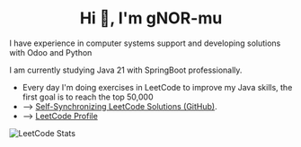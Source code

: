 <h1 align="center">Hi 👋, I'm gNOR-mu</h1>
<p align="left">
</p>

I have experience in computer systems support and developing solutions with Odoo and Python

I am currently studying Java 21 with SpringBoot professionally.

- Every day I'm doing exercises in LeetCode to improve my Java skills, the first goal is to reach the top 50,000 
- --> [Self-Synchronizing LeetCode Solutions (GitHub)](https://github.com/gNOR-mu/LeetCode).
- --> [LeetCode Profile](https://leetcode.com/u/S3OmVUjryI/)

![LeetCode Stats](https://leetcard.jacoblin.cool/S3OmVUjryI?theme=chartreuse&font=Mukta%20Malar&ext=heatmap)

